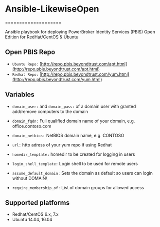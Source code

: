 # Ansible-LikewiseOpen
====================

Ansible playbook for deploying PowerBroker Identity Services (PBIS) Open Edition for RedHat/CentOS & Ubuntu

## Open PBIS Repo
* `Ubuntu Repo:` [http://repo.pbis.beyondtrust.com/apt.html](http://repo.pbis.beyondtrust.com/apt.html)
* `Redhat Repo:` [http://repo.pbis.beyondtrust.com/yum.html](http://repo.pbis.beyondtrust.com/yum.html)

## Variables
* `domain_user:` and `domain_pass:` of a domain user with granted add/remove computers to the domain
* `domain_fqdn:` Full qualified domain name of your domain, e.g. office.contoso.com
* `domain_netbios:` NetBIOS domain name, e.g. CONTOSO
* `url:` http adress of your yum repo if using Redhat

* `homedir_template:` homedir to be created for logging in users
* `login_shell_template:` Login shell to be used for remote users
* `assume_default_domain:` Sets the domain as default so users can login without DOMAIN\
* `require_membership_of:` List of domain groups for allowed access

## Supported platforms
* Redhat/CentOS 6.x, 7.x
* Ubuntu 14.04, 16.04